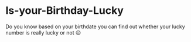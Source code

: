 # Is-your-Birthday-Lucky
Do you know based on your birthdate you can find out whether your lucky number is really lucky or not 😉
